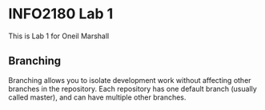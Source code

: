 # INFO2180 Lab 1

This is Lab 1 for Oneil Marshall

## Branching

Branching allows you to isolate development work without affecting other branches in the repository. Each repository has one default branch (usually called master), and can have multiple other branches.
